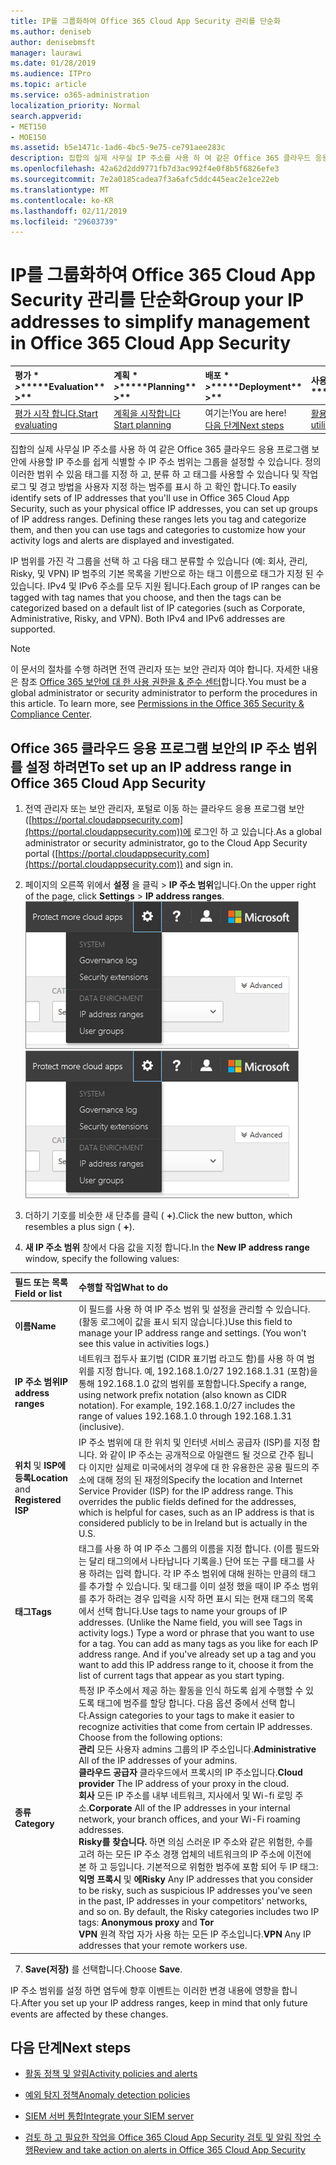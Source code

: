 ```yaml
---
title: IP를 그룹화하여 Office 365 Cloud App Security 관리를 단순화
ms.author: deniseb
author: denisebmsft
manager: laurawi
ms.date: 01/28/2019
ms.audience: ITPro
ms.topic: article
ms.service: o365-administration
localization_priority: Normal
search.appverid:
- MET150
- MOE150
ms.assetid: b5e1471c-1ad6-4bc5-9e75-ce791aee283c
description: 집합의 실제 사무실 IP 주소를 사용 하 여 같은 Office 365 클라우드 응용 프로그램 보안에 사용할 IP 주소를 쉽게 식별할 수 IP 주소 범위는 그룹을 설정할 수 있습니다.
ms.openlocfilehash: 42a62d2dd9771fb7d3ac992f4e0f8b5f6826efe3
ms.sourcegitcommit: 7e2a0185cadea7f3a6afc5ddc445eac2e1ce22eb
ms.translationtype: MT
ms.contentlocale: ko-KR
ms.lasthandoff: 02/11/2019
ms.locfileid: "29603739"
---
```

# <a name="group-your-ip-addresses-to-simplify-management-in-office-365-cloud-app-security"></a><span data-ttu-id="54a4e-103">IP를 그룹화하여 Office 365 Cloud App Security 관리를 단순화</span><span class="sxs-lookup"><span data-stu-id="54a4e-103">Group your IP addresses to simplify management in Office 365 Cloud App Security</span></span>
  
|<span data-ttu-id="54a4e-104">평가 \* *\>*\*</span><span class="sxs-lookup"><span data-stu-id="54a4e-104">\*\*\*\*Evaluation\*\* \>\*\*</span></span>|<span data-ttu-id="54a4e-105">계획 \* *\>*\*</span><span class="sxs-lookup"><span data-stu-id="54a4e-105">\*\*\*\*Planning\*\* \>\*\*</span></span>|<span data-ttu-id="54a4e-106">배포 \* *\>*\*</span><span class="sxs-lookup"><span data-stu-id="54a4e-106">\*\*\*\*Deployment\*\* \>\*\*</span></span>|<span data-ttu-id="54a4e-107">사용률 \* \* \*</span><span class="sxs-lookup"><span data-stu-id="54a4e-107">\*\*\*\*Utilization\*\*\*\*</span></span>|
|:-----|:-----|:-----|:-----|
|[<span data-ttu-id="54a4e-108">평가 시작 합니다.</span><span class="sxs-lookup"><span data-stu-id="54a4e-108">Start evaluating</span></span>](office-365-cas-overview.md) <br/> |[<span data-ttu-id="54a4e-109">계획을 시작합니다</span><span class="sxs-lookup"><span data-stu-id="54a4e-109">Start planning</span></span>](get-ready-for-office-365-cas.md) <br/> |<span data-ttu-id="54a4e-110">여기는!</span><span class="sxs-lookup"><span data-stu-id="54a4e-110">You are here!</span></span>  <br/> [<span data-ttu-id="54a4e-111">다음 단계</span><span class="sxs-lookup"><span data-stu-id="54a4e-111">Next steps</span></span>](#next-steps) <br/> |[<span data-ttu-id="54a4e-112">활용 하 여 시작</span><span class="sxs-lookup"><span data-stu-id="54a4e-112">Start utilizing</span></span>](utilization-activities-for-ocas.md) <br/> |
   
<span data-ttu-id="54a4e-p101">집합의 실제 사무실 IP 주소를 사용 하 여 같은 Office 365 클라우드 응용 프로그램 보안에 사용할 IP 주소를 쉽게 식별할 수 IP 주소 범위는 그룹을 설정할 수 있습니다. 정의 이러한 범위 수 있음 태그를 지정 하 고, 분류 하 고 태그를 사용할 수 있습니다 및 작업 로그 및 경고 방법을 사용자 지정 하는 범주를 표시 하 고 확인 합니다.</span><span class="sxs-lookup"><span data-stu-id="54a4e-p101">To easily identify sets of IP addresses that you'll use in Office 365 Cloud App Security, such as your physical office IP addresses, you can set up groups of IP address ranges. Defining these ranges lets you tag and categorize them, and then you can use tags and categories to customize how your activity logs and alerts are displayed and investigated.</span></span>
  
<span data-ttu-id="54a4e-p102">IP 범위를 가진 각 그룹을 선택 하 고 다음 태그 분류할 수 있습니다 (예: 회사, 관리, Risky, 및 VPN) IP 범주의 기본 목록을 기반으로 하는 태그 이름으로 태그가 지정 된 수 있습니다. IPv4 및 IPv6 주소를 모두 지원 됩니다.</span><span class="sxs-lookup"><span data-stu-id="54a4e-p102">Each group of IP ranges can be tagged with tag names that you choose, and then the tags can be categorized based on a default list of IP categories (such as Corporate, Administrative, Risky, and VPN). Both IPv4 and IPv6 addresses are supported.</span></span>
  
> [!NOTE]
> <span data-ttu-id="54a4e-p103">이 문서의 절차를 수행 하려면 전역 관리자 또는 보안 관리자 여야 합니다. 자세한 내용은 참조 [Office 365 보안에 대 한 사용 권한을 &amp; 준수 센터](permissions-in-the-security-and-compliance-center.md)합니다.</span><span class="sxs-lookup"><span data-stu-id="54a4e-p103">You must be a global administrator or security administrator to perform the procedures in this article. To learn more, see [Permissions in the Office 365 Security &amp; Compliance Center](permissions-in-the-security-and-compliance-center.md).</span></span> 
  
## <a name="to-set-up-an-ip-address-range-in-office-365-cloud-app-security"></a><span data-ttu-id="54a4e-119">Office 365 클라우드 응용 프로그램 보안의 IP 주소 범위를 설정 하려면</span><span class="sxs-lookup"><span data-stu-id="54a4e-119">To set up an IP address range in Office 365 Cloud App Security</span></span>

1. <span data-ttu-id="54a4e-120">전역 관리자 또는 보안 관리자, 포털로 이동 하는 클라우드 응용 프로그램 보안 ([https://portal.cloudappsecurity.com](https://portal.cloudappsecurity.com))에 로그인 하 고 있습니다.</span><span class="sxs-lookup"><span data-stu-id="54a4e-120">As a global administrator or security administrator, go to the Cloud App Security portal ([https://portal.cloudappsecurity.com](https://portal.cloudappsecurity.com)) and sign in.</span></span>
    
2. <span data-ttu-id="54a4e-121">페이지의 오른쪽 위에서 **설정** 을 클릭 \> **IP 주소 범위**입니다.</span><span class="sxs-lookup"><span data-stu-id="54a4e-121">On the upper right of the page, click **Settings** \> **IP address ranges**.</span></span><br><span data-ttu-id="54a4e-122">![O 365 클라우드 응용 프로그램 보안에서 시스템 및 데이터 설정에 액세스 하는 설정을 선택합니다](media/f6c48ee3-39b4-4b5a-8252-b6493b7bcd3d.png)</span><span class="sxs-lookup"><span data-stu-id="54a4e-122">![In O365 Cloud App Security, choose Settings to access your system and data settings](media/f6c48ee3-39b4-4b5a-8252-b6493b7bcd3d.png)</span></span><br>
  
3. <span data-ttu-id="54a4e-123">더하기 기호를 비슷한 새 단추를 클릭 ( **+**).</span><span class="sxs-lookup"><span data-stu-id="54a4e-123">Click the new button, which resembles a plus sign ( **+**).</span></span>
    
4. <span data-ttu-id="54a4e-124">**새 IP 주소 범위** 창에서 다음 값을 지정 합니다.</span><span class="sxs-lookup"><span data-stu-id="54a4e-124">In the **New IP address range** window, specify the following values:</span></span> 
    
|<span data-ttu-id="54a4e-125">**필드 또는 목록**</span><span class="sxs-lookup"><span data-stu-id="54a4e-125">**Field or list**</span></span>|<span data-ttu-id="54a4e-126">**수행할 작업**</span><span class="sxs-lookup"><span data-stu-id="54a4e-126">**What to do**</span></span>|
|:-----|:-----|
|<span data-ttu-id="54a4e-127">**이름**</span><span class="sxs-lookup"><span data-stu-id="54a4e-127">**Name**</span></span> <br/> |<span data-ttu-id="54a4e-p104">이 필드를 사용 하 여 IP 주소 범위 및 설정을 관리할 수 있습니다. (활동 로그에이 값을 표시 되지 않습니다.)</span><span class="sxs-lookup"><span data-stu-id="54a4e-p104">Use this field to manage your IP address range and settings. (You won't see this value in activities logs.)</span></span>  <br/> |
|<span data-ttu-id="54a4e-130">**IP 주소 범위**</span><span class="sxs-lookup"><span data-stu-id="54a4e-130">**IP address ranges**</span></span> <br/> |<span data-ttu-id="54a4e-p105">네트워크 접두사 표기법 (CIDR 표기법 라고도 함)를 사용 하 여 범위를 지정 합니다. 예, 192.168.1.0/27 192.168.1.31 (포함)을 통해 192.168.1.0 값의 범위를 포함합니다.</span><span class="sxs-lookup"><span data-stu-id="54a4e-p105">Specify a range, using network prefix notation (also known as CIDR notation). For example, 192.168.1.0/27 includes the range of values 192.168.1.0 through 192.168.1.31 (inclusive).</span></span>  <br/> |
|<span data-ttu-id="54a4e-133">**위치** 및 **ISP에 등록**</span><span class="sxs-lookup"><span data-stu-id="54a4e-133">**Location** and **Registered ISP**</span></span> <br/> |<span data-ttu-id="54a4e-p106">IP 주소 범위에 대 한 위치 및 인터넷 서비스 공급자 (ISP)를 지정 합니다. 와 같이 IP 주소는 공개적으로 아일랜드 될 것으로 간주 됩니다 이지만 실제로 미국에서의 경우에 대 한 유용한은 공용 필드의 주소에 대해 정의 된 재정의</span><span class="sxs-lookup"><span data-stu-id="54a4e-p106">Specify the location and Internet Service Provider (ISP) for the IP address range. This overrides the public fields defined for the addresses, which is helpful for cases, such as an IP address is that is considered publicly to be in Ireland but is actually in the U.S.</span></span>  <br/> |
|<span data-ttu-id="54a4e-136">**태그**</span><span class="sxs-lookup"><span data-stu-id="54a4e-136">**Tags**</span></span> <br/> |<span data-ttu-id="54a4e-p107">태그를 사용 하 여 IP 주소 그룹의 이름을 지정 합니다. (이름 필드와는 달리 태그의에서 나타납니다 기록을.) 단어 또는 구를 태그를 사용 하려는 입력 합니다. 각 IP 주소 범위에 대해 원하는 만큼의 태그를 추가할 수 있습니다. 및 태그를 이미 설정 했을 때이 IP 주소 범위를 추가 하려는 경우 입력을 시작 하면 표시 되는 현재 태그의 목록에서 선택 합니다.</span><span class="sxs-lookup"><span data-stu-id="54a4e-p107">Use tags to name your groups of IP addresses. (Unlike the Name field, you will see Tags in activity logs.) Type a word or phrase that you want to use for a tag. You can add as many tags as you like for each IP address range. And if you've already set up a tag and you want to add this IP address range to it, choose it from the list of current tags that appear as you start typing.</span></span>  <br/> |
|<span data-ttu-id="54a4e-141">**종류**</span><span class="sxs-lookup"><span data-stu-id="54a4e-141">**Category**</span></span> <br/> | <span data-ttu-id="54a4e-p108">특정 IP 주소에서 제공 하는 활동을 인식 하도록 쉽게 수행할 수 있도록 태그에 범주를 할당 합니다. 다음 옵션 중에서 선택 합니다.</span><span class="sxs-lookup"><span data-stu-id="54a4e-p108">Assign categories to your tags to make it easier to recognize activities that come from certain IP addresses. Choose from the following options:  </span></span><br/> <span data-ttu-id="54a4e-144">**관리** 모든 사용자 admins 그룹의 IP 주소입니다.</span><span class="sxs-lookup"><span data-stu-id="54a4e-144">**Administrative** All of the IP addresses of your admins.</span></span>  <br/> <span data-ttu-id="54a4e-145">**클라우드 공급자** 클라우드에서 프록시의 IP 주소입니다.</span><span class="sxs-lookup"><span data-stu-id="54a4e-145">**Cloud provider** The IP address of your proxy in the cloud.</span></span>  <br/> <span data-ttu-id="54a4e-146">**회사** 모든 IP 주소를 내부 네트워크, 지사에서 및 Wi-fi 로밍 주소.</span><span class="sxs-lookup"><span data-stu-id="54a4e-146">**Corporate** All of the IP addresses in your internal network, your branch offices, and your Wi-Fi roaming addresses.</span></span>  <br/> <span data-ttu-id="54a4e-p109">**Risky를 찾습니다.** 하면 의심 스러운 IP 주소와 같은 위험한, 수를 고려 하는 모든 IP 주소 경쟁 업체의 네트워크의 IP 주소에 이전에 본 하 고 등입니다. 기본적으로 위험한 범주에 포함 되어 두 IP 태그: **익명 프록시** 및 **에**</span><span class="sxs-lookup"><span data-stu-id="54a4e-p109">**Risky** Any IP addresses that you consider to be risky, such as suspicious IP addresses you've seen in the past, IP addresses in your competitors' networks, and so on. By default, the Risky categories includes two IP tags: **Anonymous proxy** and **Tor**</span></span> <br/> <span data-ttu-id="54a4e-149">**VPN** 원격 작업 자가 사용 하는 모든 IP 주소입니다.</span><span class="sxs-lookup"><span data-stu-id="54a4e-149">**VPN** Any IP addresses that your remote workers use.</span></span>  <br/> |
   
7. <span data-ttu-id="54a4e-150">**Save(저장)** 를 선택합니다.</span><span class="sxs-lookup"><span data-stu-id="54a4e-150">Choose **Save**.</span></span>
    
<span data-ttu-id="54a4e-151">IP 주소 범위를 설정 하면 염두에 향후 이벤트는 이러한 변경 내용에 영향을 합니다.</span><span class="sxs-lookup"><span data-stu-id="54a4e-151">After you set up your IP address ranges, keep in mind that only future events are affected by these changes.</span></span>
  
## <a name="next-steps"></a><span data-ttu-id="54a4e-152">다음 단계</span><span class="sxs-lookup"><span data-stu-id="54a4e-152">Next steps</span></span>

- [<span data-ttu-id="54a4e-153">활동 정책 및 알림</span><span class="sxs-lookup"><span data-stu-id="54a4e-153">Activity policies and alerts</span></span>](activity-policies-and-alerts.md)
    
- [<span data-ttu-id="54a4e-154">예외 탐지 정책</span><span class="sxs-lookup"><span data-stu-id="54a4e-154">Anomaly detection policies</span></span>](anomaly-detection-policies-in-ocas.md)
    
- [<span data-ttu-id="54a4e-155">SIEM 서버 통합</span><span class="sxs-lookup"><span data-stu-id="54a4e-155">Integrate your SIEM server</span></span>](integrate-your-siem-server-with-office-365-cas.md)
    
- [<span data-ttu-id="54a4e-156">검토 하 고 필요한 작업을 Office 365 Cloud App Security 검토 및 알림 작업 수행</span><span class="sxs-lookup"><span data-stu-id="54a4e-156">Review and take action on alerts in Office 365 Cloud App Security</span></span>](review-office-365-cas-alerts.md)
    

